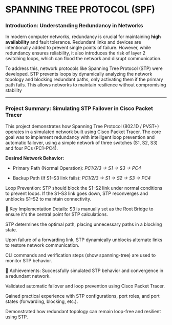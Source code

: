 # SPANNING TREE PROTOCOL (SPF)
### Introduction: Understanding Redundancy in Networks
In modern computer networks, redundancy is crucial for maintaining **high availability** and fault tolerance. Redundant links and devices are intentionally added to prevent single points of failure. However, while redundancy ensures reliability, it also introduces the risk of layer 2 switching loops, which can flood the network and disrupt communication.

To address this, network protocols like Spanning Tree Protocol (STP) were developed. STP prevents loops by dynamically analyzing the network topology and blocking redundant paths, only activating them if the primary path fails. This allows networks to maintain resilience without compromising stability

---
### Project Summary: Simulating STP Failover in Cisco Packet Tracer
This project demonstrates how Spanning Tree Protocol (802.1D / PVST+) operates in a simulated network built using Cisco Packet Tracer. The core goal was to implement redundancy with intelligent loop prevention and automatic failover, using a simple network of three switches (S1, S2, S3) and four PCs (PC1–PC4).

**Desired Network Behavior:**
* Primary Path (Normal Operation):
_PC1/2/3 → S1 → S3 → PC4_

* Backup Path (If S1–S3 link fails):
_PC1/2/3 → S1 → S2 → S3 → PC4_

Loop Prevention:
STP should block the S1–S2 link under normal conditions to prevent loops. If the S1–S3 link goes down, STP reconverges and unblocks S1–S2 to maintain connectivity.

🔧 Key Implementation Details:
S3 is manually set as the Root Bridge to ensure it's the central point for STP calculations.

STP determines the optimal path, placing unnecessary paths in a blocking state.

Upon failure of a forwarding link, STP dynamically unblocks alternate links to restore network communication.

CLI commands and verification steps (show spanning-tree) are used to monitor STP behavior.

🏁 Achievements:
Successfully simulated STP behavior and convergence in a redundant network.

Validated automatic failover and loop prevention using Cisco Packet Tracer.

Gained practical experience with STP configurations, port roles, and port states (forwarding, blocking, etc.).

Demonstrated how redundant topology can remain loop-free and resilient using STP.
